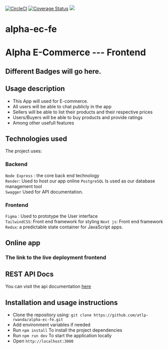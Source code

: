 [![CircleCI](https://dl.circleci.com/status-badge/img/gh/atlp-rwanda/alpha-ec-fe/tree/develop.svg?style=svg)](https://dl.circleci.com/status-badge/redirect/gh/atlp-rwanda/alpha-ec-fe/tree/develop) [![Coverage Status](https://coveralls.io/repos/github/atlp-rwanda/alpha-ec-fe/badge.svg?branch=develop)](https://coveralls.io/github/atlp-rwanda/alpha-ec-fe?branch=develop) <a href="https://codeclimate.com/github/atlp-rwanda/alpha-ec-fe/maintainability"><img src="https://api.codeclimate.com/v1/badges/a29a749c484c8a730e61/maintainability" /></a>


# alpha-ec-fe

# Alpha E-Commerce --- Frontend

## Different Badges will go here.

## Usage description

- This App will used for E-commerce.
- All users will be able to chat publicly in the app
- Sellers will be able to list their products and their respective prices
- Users/Buyers will be able to buy products and provide ratings
- Among other usefull features

## Technologies used

The project uses:

### Backend

`Node Express` : the core back end technology  
 `Render`: Used to host our app online
`PostgreSQL` Is used as our database management tool  
 `Swagger` Used for API documentation.

### Frontend

`Figma` : Used to prototype the User interface  
`TailwindCSS`: Front end framework for styling
`Next js`: Front end framework  
`Redux`: a predictable state container for JavaScript apps.

## Online app

### The link to the live deployment frontend

## REST API Docs

You can visit the api documentation [here](https://alpha-ec-be.onrender.com/swagger/)

## Installation and usage instructions

- Clone the repository using: `git clone https://github.com/atlp-rwanda/alpha-ec-fe.git `
- Add environment variables if needed
- Run `npm install` To install the project dependencies
- Run `npm run dev` To start the application locally
- Open `http://localhost:3000`
